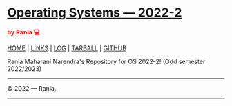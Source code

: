 # [Operating Systems — 2022-2](https://raniaarn.github.io/os222/)
<span style="color:RED; font-weight:bold;">by Rania 💻</span>

[HOME](.) | [LINKS](https://raniaarn.github.io/os222/LINKS/) | [LOG](TXT/mylog.txt) | [TARBALL](https://os.vlsm.org/Log/raniaarn.tar.bz2.txt) | [GITHUB](https://github.com/raniaarn/os222)

Rania Maharani Narendra's Repository for OS 2022-2! (Odd semester 2022/2023)

---

© 2022 — Rania.

---
